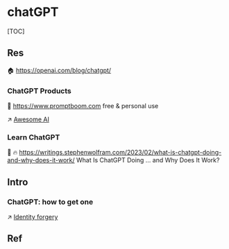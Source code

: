 # chatGPT

[TOC]



## Res
🏠 https://openai.com/blog/chatgpt/


### ChatGPT Products
🔗 https://www.promptboom.com
free & personal use

↗ [Awesome AI](../../../../🔑%20CS_Core/🧰%20Generic%20Tools%20&%20Projects/🕶️%20Awesome%20List/Awesome%20AI/Awesome%20AI.md)


### Learn ChatGPT
📄 🔥 https://writings.stephenwolfram.com/2023/02/what-is-chatgpt-doing-and-why-does-it-work/
What Is ChatGPT Doing … and Why Does It Work?



## Intro
### ChatGPT: how to get one 
↗ [Identity forgery](../../../../CyberSecurity/⛈️%20Risk%20Management/🐗%20Cybersecurity%20Threats%20&%20Attacks/Social%20Engineering%20&%20Physical%20Security/Identity%20forgery.md)



## Ref
[ 国内如何注册 ChatGPT]: https://zblogs.top/how-to-register-openai-chatgpt-in-china/
[注册ChatGPT全攻略]: https://mirror.xyz/boxchen.eth/9O9CSqyKDj4BKUIil7NC1Sa1LJM-3hsPqaeW_QjfFBc

